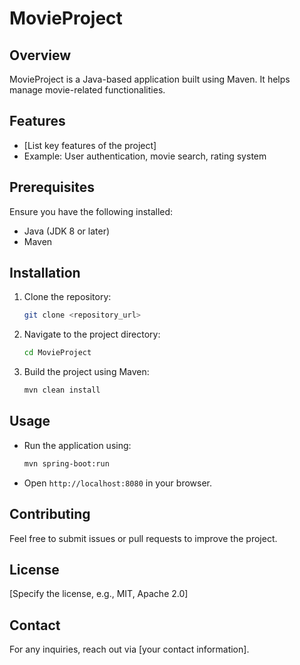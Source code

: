 # MovieProject

## Overview
MovieProject is a Java-based application built using Maven. It helps manage movie-related functionalities.

## Features
- [List key features of the project]
- Example: User authentication, movie search, rating system

## Prerequisites
Ensure you have the following installed:
- Java (JDK 8 or later)
- Maven

## Installation
1. Clone the repository:
   ```sh
   git clone <repository_url>
   ```
2. Navigate to the project directory:
   ```sh
   cd MovieProject
   ```
3. Build the project using Maven:
   ```sh
   mvn clean install
   ```

## Usage
- Run the application using:
  ```sh
  mvn spring-boot:run
  ```
- Open `http://localhost:8080` in your browser.

## Contributing
Feel free to submit issues or pull requests to improve the project.

## License
[Specify the license, e.g., MIT, Apache 2.0]

## Contact
For any inquiries, reach out via [your contact information].

